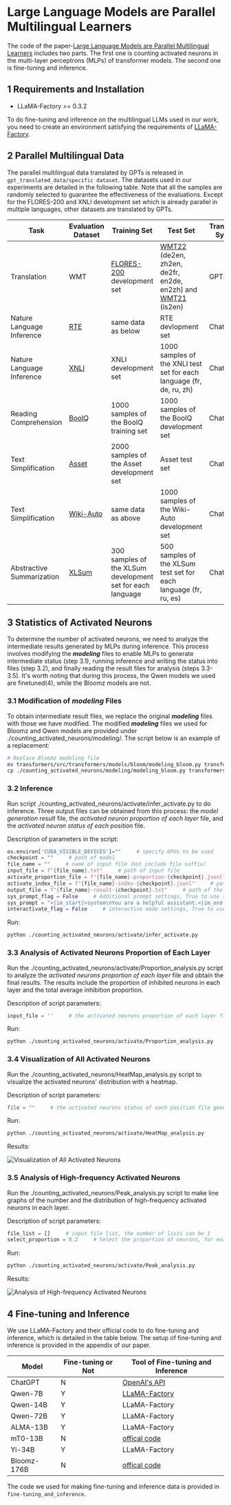 # Large Language Models are Parallel Multilingual Learners
The code of the paper-[Large Language Models are Parallel Multilingual Learners]() includes two parts. The first one is counting activated neurons in the multi-layer perceptrons (MLPs) of transformer models. The second one is fine-tuning and inference.

## 1 Requirements and Installation
- LLaMA-Factory >= 0.3.2

To do fine-tuning and inference on the multilingual LLMs used in our work, you need to create an environment satisfying the requirements of [LLaMA-Factory](https://github.com/hiyouga/LLaMA-Factory/tree/v0.3.2).

## 2 Parallel Multilingual Data
The parallel multilingual data translated by GPTs is released in ```gpt_translated_data/specific dataset```. The datasets used in our experiments are detailed in the following table. Note that all the samples are randomly selected to guarantee the effectiveness of the evaluations. Except for the FLORES-200 and XNLI development set which is already parallel in multiple languages, other datasets are translated by GPTs. 

Task | Evaluation Dataset | Training Set | Test Set | Translation System
---|---|---|---|---
Translation | WMT | [FLORES-200](https://github.com/facebookresearch/flores/tree/main/flores200) development set | [WMT22](https://github.com/wmt-conference/wmt22-news-systems) (de2en, zh2en, de2fr, en2de, en2zh) and [WMT21](https://github.com/wmt-conference/wmt21-news-systems) (is2en) | GPT4
Nature Language Inference | [RTE](https://dl.fbaipublicfiles.com/glue/data/RTE.zip) | same data as below | RTE devlopment set | ChatGPT
Nature Language Inference | [XNLI](https://cims.nyu.edu/~sbowman/xnli/) | XNLI development set | 1000 samples of the XNLI test set for each language (fr, de, ru, zh) | ChatGPT
Reading Comprehension | [BoolQ](https://github.com/google-research-datasets/boolean-questions) | 1000 samples of the BoolQ training set | 1000 samples of the BoolQ development set | ChatGPT
Text Simplification | [Asset](https://github.com/facebookresearch/asset) | 2000 samples of the Asset development set | Asset test set | ChatGPT
Text Simplification | [Wiki-Auto](https://github.com/chaojiang06/wiki-auto/blob/master/wiki-auto/GEM2021/full_with_split/valid.tsv) | same data as above | 1000 samples of the Wiki-Auto development set | ChatGPT
Abstractive Summarization | [XLSum](https://github.com/csebuetnlp/xl-sum) | 300 samples of the XLSum development set for each language | 500 samples of the XLSum test set for each language (fr, ru, es) | ChatGPT

## 3 Statistics of Activated Neurons

To determine the number of activated neurons, we need to analyze the intermediate results generated by MLPs during inference. This process involves modifying the ***modeling*** files to enable MLPs to generate intermediate status (step 3.1), running inference and writing the status into files (step 3.2), and finally reading the result files for analysis (steps 3.3-3.5). It's worth noting that during this process, the Qwen models we used are finetuned(4), while the Bloomz models are not. 

### 3.1 Modification of ***modeling*** Files 
To obtain intermediate result files, we replace the original ***modeling*** files with those we have modified. The modified ***modeling*** files we used for Bloomz and Qwen models are provided under ./counting_activated_neurons/modeling/. The script below is an example of a replacement:

```bash
# Replace Bloomz modeling file
mv transformers/src/transformers/models/bloom/modeling_bloom.py transformers/src/transformers/models/bloom/modeling_bloom_ori.py     # Back up the original modeling file
cp ./counting_activated_neurons/modeling/modeling_bloom.py transformers/src/transformers/models/bloom/
```

### 3.2 Inference
Run script ./counting_activated_neurons/activate/infer_activate.py to do inference. Three output files can be obtained from this process: the *model generation result* file, the *activated neuron proportion of each layer* file, and the *activated neuron status of each position* file.

Description of parameters in the script:
```python
os.environ['CUDA_VISIBLE_DEVICES']=""     # specify GPUs to be used
checkpoint = ""     # path of model
file_name = ""     # name of input file（not include file suffix）
input_file = f"{file_name}.txt"     # path of input file
activate_proportion_file = f"{file_name}-proportion-{checkpoint}.jsonl"     # path of the activated neurons proportion of each layer file
activate_index_file = f"{file_name}-index-{checkpoint}.jsonl"     # path of the activated neurons status of each position file
output_file = f"{file_name}-result-{checkpoint}.txt"     # path of the model generation result file
sys_prompt_flag = False     # Additional prompt settings, True to use sys_prompt, False to not use additional prompts
sys_prompt = "<|im_start|>system\nYou are a helpful assistant.<|im_end|>\n<|im_start|>user\n<|custom|><|im_end|>\n<|im_start|>assistant\n"     # the <| custom |> will be replaced with input information
interactivate_flag = False     # interactive mode settings, True to use interactive mode, False to use read file mode
```

Run:
```bash
python ./counting_activated_neurons/activate/infer_activate.py
```

### 3.3 Analysis of Activated Neurons Proportion of Each Layer
Run the ./counting_activated_neurons/activate/Proportion_analysis.py script to analyze the *activated neurons proportion of each layer* file and obtain the final results. The results include the proportion of inhibited neurons in each layer and the total average inhibition proportion.

Description of script parameters:
```python
input_file = ''     # the activated neurons proportion of each layer file generated during the inference process
```

Run:
```bash
python ./counting_activated_neurons/activate/Proportion_analysis.py
```

### 3.4 Visualization of All Activated Neurons
Run the ./counting_activated_neurons/HeatMap_analysis.py script to visualize the activated neurons' distribution with a heatmap.

Description of script parameters:
```python
file = ""     # the activated neurons status of each position file generated during the inference process
```

Run:
```bash
python ./counting_activated_neurons/activate/HeatMap_analysis.py
```

Results:

![Visualization of All Activated Neurons](counting_activated_neurons/figure/wmt22-GPT4-deu_spa_rus_fra_zho_jpn_ces2eng-bloom176B.png)

### 3.5 Analysis of High-frequency Activated Neurons
Run the ./counting_activated_neurons/Peak_analysis.py script to make line graphs of the number and the distribution of high-frequency activated neurons in each layer.

Description of script parameters:
```python
file_list = []     # input file list, the number of lists can be 1
select_proportion = 0.2     # Select the proportion of neurons, for example, if set to 0.2, it means selecting the top 20% of neurons with activation count
```

Run:
```bash
python ./counting_activated_neurons/activate/Peak_analysis.py
```

Results:

![Analysis of High-frequency Activated Neurons](counting_activated_neurons/figure/Peak-analysis-wmt22-deu2eng-bloom176B.png)


## 4 Fine-tuning and Inference
We use LLaMA-Factory and their official code to do fine-tuning and inference, which is detailed in the table below. The setup of fine-tuning and inference is provided in the appendix of our paper.

Model | Fine-tuning or Not | Tool of Fine-tuning and Inference
---|---|---
ChatGPT | N | [OpenAI's API](https://platform.openai.com/docs/api-reference)
Qwen-7B | Y | [LLaMA-Factory](https://github.com/hiyouga/LLaMA-Factory/tree/v0.3.2)
Qwen-14B | Y | LLaMA-Factory
Qwen-72B | Y | LLaMA-Factory
ALMA-13B | Y | LLaMA-Factory
mT0-13B | N | [offical code](https://huggingface.co/bigscience/mt0-xxl)
Yi-34B | Y | LLaMA-Factory
Bloomz-176B | N | [offical code](https://huggingface.co/bigscience/bloomz)

The code we used for making fine-tuning and inference data is provided in ```fine-tuning_and_inference```.

<!-- ## Citation
If this work is helpful for your research, please consider citing the following BibTeX entry.
```
``` -->

